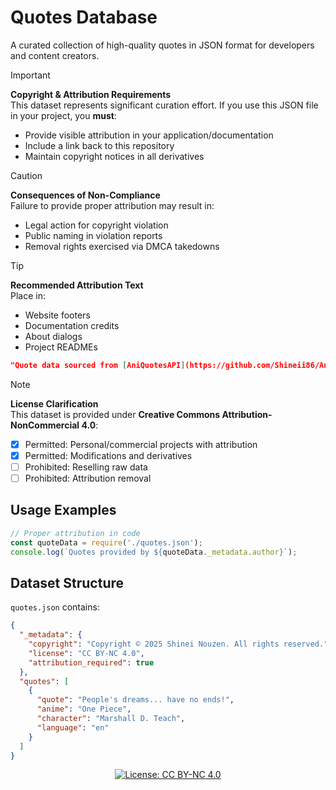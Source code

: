 # Quotes Database

A curated collection of high-quality quotes in JSON format for developers and content creators.

> [!IMPORTANT]  
> **Copyright & Attribution Requirements**  
> This dataset represents significant curation effort. If you use this JSON file in your project, you **must**:
> - Provide visible attribution in your application/documentation
> - Include a link back to this repository
> - Maintain copyright notices in all derivatives

> [!CAUTION]
> **Consequences of Non-Compliance**  
> Failure to provide proper attribution may result in:
> - Legal action for copyright violation
> - Public naming in violation reports
> - Removal rights exercised via DMCA takedowns

> [!TIP]
> **Recommended Attribution Text**   
> Place in:  
> - Website footers  
> - Documentation credits  
> - About dialogs  
> - Project READMEs
```json
"Quote data sourced from [AniQuotesAPI](https://github.com/Shineii86/AniQuotesAPI) by [Shinei Nouze](https://github.com/Shineii86)  - [GitHub URL](https://github.com/Shineii86/AniQuotesAPI)"
```

> [!NOTE]
> **License Clarification**  
> This dataset is provided under **Creative Commons Attribution-NonCommercial 4.0**:
> - [x] Permitted: Personal/commercial projects with attribution
> - [x] Permitted: Modifications and derivatives
> - [ ] Prohibited: Reselling raw data
> - [ ] Prohibited: Attribution removal

## Usage Examples
```javascript
// Proper attribution in code
const quoteData = require('./quotes.json');
console.log(`Quotes provided by ${quoteData._metadata.author}`);
```

## Dataset Structure
`quotes.json` contains:
```json
{
  "_metadata": {
    "copyright": "Copyright © 2025 Shinei Nouzen. All rights reserved.",
    "license": "CC BY-NC 4.0",
    "attribution_required": true
  },
  "quotes": [
    {
      "quote": "People's dreams... have no ends!",
      "anime": "One Piece",
      "character": "Marshall D. Teach",
      "language": "en"
    }
  ]
}
```

<div align="center">
  
[![License: CC BY-NC 4.0](https://licensebuttons.net/l/by-nc/4.0/88x31.png)](https://creativecommons.org/licenses/by-nc/4.0)

</div>

